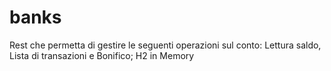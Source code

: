 # banks
Rest che permetta di gestire le seguenti operazioni sul conto: Lettura saldo, Lista di transazioni e Bonifico; H2 in Memory
